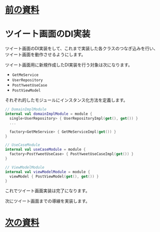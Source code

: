 # [前の資料](./3_usecase層実装.md)
# ツイート画面のDI実装
ツイート画面のDI実装をして、これまで実装した各クラスのつなぎ込みを行い、ツイート画面を動作させるようにします。  

ツイート画面用に新規作成したDI実装を行う対象は次になります。  

- `GetMeService`
- `UserRepository`
- `PostYweetUseCase`
- `PostViewModel`

それぞれ的したモジュールにインスタンス化方法を定義します。  

```Kotlin
// DomainImplModule
internal val domainImplModule = module {
  single<UserRepository> { UserRepositoryImpl(get(), get()) }
  ...

  factory<GetMeService> { GetMeServiceImpl(get()) }
}

// UseCaseModule
internal val useCaseModule = module {
  factory<PostYweetUseCase> { PostYweetUseCaseImpl(get()) }
}

// ViewModelModule
internal val viewModelModule = module {
  viewModel { PostViewModel(get(), get()) }
}
```

これでツイート画面実装は完了になります。  

次にツイート画面までの導線を実装します。

# [次の資料](./5_ViewModelのテスト実装.md)
